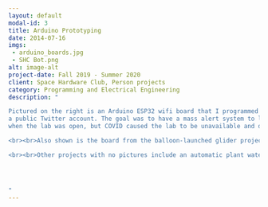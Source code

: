 ```yaml
---
layout: default
modal-id: 3
title: Arduino Prototyping
date: 2014-07-16
imgs: 
 - arduino_boards.jpg
 - SHC Bot.png
alt: image-alt
project-date: Fall 2019 - Summer 2020
client: Space Hardware Club, Person projects
category: Programming and Electrical Engineering
description: "

Pictured on the right is an Arduino ESP32 wifi board that I programmed to use the Twitter API to send Tweets on
a public Twitter account. The goal was to have a mass alert system to let members of a club know
when the lab was open, but COVID caused the lab to be unavailable and development was discontinued.

<br><br>Also shown is the board from the balloon-launched glider project.

<br><br>Other projects with no pictures include an automatic plant watering setup, small contraptions with servo motors, and assorted small tests for light/hall effect/sound/vibration sensors.




"
---
```

